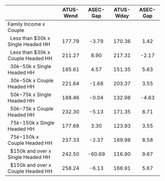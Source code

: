 
|                      |    ATUS-Wend |     ASEC-Gap |    ATUS-Wday |     ASEC-Gap |
| -------------------- | :----------: | :----------: | :----------: | :----------: |
| Family Income x Couple |              |              |              |              |
| &nbsp;&nbsp;Less than $30k x Single Headed HH |       177.79 |        -3.79 |       170.36 |         1.42 |
| &nbsp;&nbsp;Less than $30k x Couple Headed HH |       211.27 |         8.90 |       217.31 |        -2.17 |
| &nbsp;&nbsp;$30k-$50k x Single Headed HH |       185.61 |         4.57 |       151.35 |         5.63 |
| &nbsp;&nbsp;$30k-$50k x Couple Headed HH |       221.64 |        -1.68 |       203.37 |         3.55 |
| &nbsp;&nbsp;$50k-$75k x Single Headed HH |       188.46 |        -0.04 |       132.98 |        -4.63 |
| &nbsp;&nbsp;$50k-$75k x Couple Headed HH |       232.30 |        -5.13 |       171.35 |         8.71 |
| &nbsp;&nbsp;$75k-$150k x Single Headed HH |       177.68 |         3.30 |       123.93 |         3.55 |
| &nbsp;&nbsp;$75k-$150k x Couple Headed HH |       237.33 |        -2.37 |       169.98 |         8.58 |
| &nbsp;&nbsp;$150k and over x Single Headed HH |       242.50 |       -60.69 |       116.90 |         9.67 |
| &nbsp;&nbsp;$150k and over x Couple Headed HH |       258.24 |        -6.13 |       166.91 |         5.67 |

